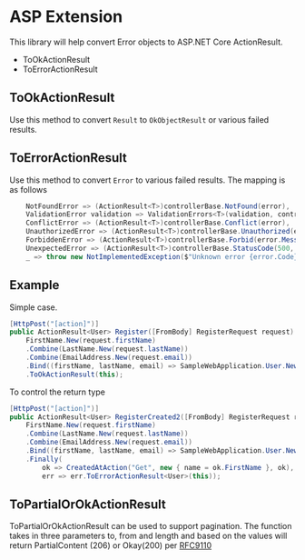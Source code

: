 # ASP Extension

This library will help convert Error objects to ASP.NET Core ActionResult.

- ToOkActionResult
- ToErrorActionResult

## ToOkActionResult

Use this method to convert `Result` to `OkObjectResult` or various failed results.

## ToErrorActionResult

Use this method to convert `Error` to various failed results.
The mapping is as follows

```csharp
    NotFoundError => (ActionResult<T>)controllerBase.NotFound(error),
    ValidationError validation => ValidationErrors<T>(validation, controllerBase),
    ConflictError => (ActionResult<T>)controllerBase.Conflict(error),
    UnauthorizedError => (ActionResult<T>)controllerBase.Unauthorized(error),
    ForbiddenError => (ActionResult<T>)controllerBase.Forbid(error.Message),
    UnexpectedError => (ActionResult<T>)controllerBase.StatusCode(500, error),
    _ => throw new NotImplementedException($"Unknown error {error.Code}"),
```

## Example

Simple case.

```csharp
[HttpPost("[action]")]
public ActionResult<User> Register([FromBody] RegisterRequest request) =>
    FirstName.New(request.firstName)
    .Combine(LastName.New(request.lastName))
    .Combine(EmailAddress.New(request.email))
    .Bind((firstName, lastName, email) => SampleWebApplication.User.New(firstName, lastName, email, request.password))
    .ToOkActionResult(this);
```

To control the return type

```csharp
[HttpPost("[action]")]
public ActionResult<User> RegisterCreated2([FromBody] RegisterRequest request) =>
    FirstName.New(request.firstName)
    .Combine(LastName.New(request.lastName))
    .Combine(EmailAddress.New(request.email))
    .Bind((firstName, lastName, email) => SampleWebApplication.User.New(firstName, lastName, email, request.password))
    .Finally(
        ok => CreatedAtAction("Get", new { name = ok.FirstName }, ok),
        err => err.ToErrorActionResult<User>(this));
```

## ToPartialOrOkActionResult
ToPartialOrOkActionResult can be used to support pagination.
The function takes in three parameters to, from and length and based on the values
will return PartialContent (206) or Okay(200) per [RFC9110](https://www.rfc-editor.org/rfc/rfc9110#field.content-range)